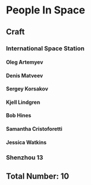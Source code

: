 # People In Space
## Craft
### International Space Station
#### Oleg Artemyev
#### Denis Matveev
#### Sergey Korsakov
#### Kjell Lindgren
#### Bob Hines
#### Samantha Cristoforetti
#### Jessica Watkins
### Shenzhou 13
## Total Number: 10